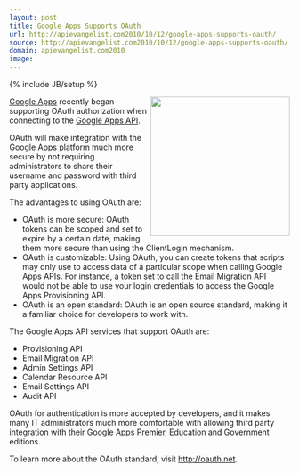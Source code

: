 ```yaml
---
layout: post
title: Google Apps Supports OAuth
url: http://apievangelist.com2010/10/12/google-apps-supports-oauth/
source: http://apievangelist.com2010/10/12/google-apps-supports-oauth/
domain: apievangelist.com2010
image: 
---
```

{% include JB/setup %}
<img src="http://kinlane-productions.s3.amazonaws.com/OAuth.png" alt="" width="250" align="right" /><a href="http://www.google.com/a/">Google Apps</a> recently began supporting OAuth authorization when connecting to the <a href="http://code.google.com/googleapps">Google Apps API</a>.<p></p>
OAuth will make integration with the Google Apps platform much more secure by not requiring administrators to share their username and password with third party applications.<p></p>
The advantages to using OAuth are:
<ul class="mainlist">
	<li>OAuth is more secure: OAuth tokens can be scoped and set to expire by a certain date, making them more secure than using the ClientLogin mechanism.</li>
	<li>OAuth is customizable: Using OAuth, you can create tokens that scripts may only use to access data of a particular scope when calling Google Apps APIs. For instance, a token set to call the Email Migration API would not be able to use your login credentials to access the Google Apps Provisioning API.</li>
	<li>OAuth is an open standard: OAuth is an open source standard, making it a familiar choice for developers to work with.</li>
</ul>
The Google Apps API services that support OAuth are:
<ul class="mainlist">
	<li>Provisioning API</li>
	<li>Email Migration API</li>
	<li>Admin Settings API</li>
	<li>Calendar Resource API</li>
	<li>Email Settings API</li>
	<li>Audit API</li>
</ul>
OAuth for authentication is more accepted by developers, and it makes many IT administrators much more comfortable with allowing third party integration with their Google Apps Premier, Education and Government editions.<p></p>
To learn more about the OAuth standard, visit <a href="http://oauth.net">http://oauth.net</a>.

